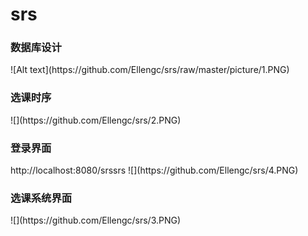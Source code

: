 # srs
<h3>数据库设计</h3>
![Alt text](https://github.com/Ellengc/srs/raw/master/picture/1.PNG)

<h3>选课时序</h3>
![](https://github.com/Ellengc/srs/2.PNG)
<h3>登录界面</h3>
http://localhost:8080/srssrs
![](https://github.com/Ellengc/srs/4.PNG)
<h3>选课系统界面</h3>
![](https://github.com/Ellengc/srs/3.PNG)
